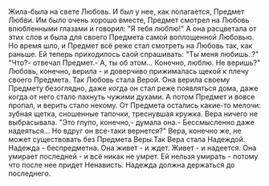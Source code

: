   Жила-была на свете Любовь. И был у нее, как полагается, Предмет Любви.
Им было очень хорошо вместе, Предмет смотрел на Любовь влюбленными глазами и говорил: "Я тебя люблю!"
А она расцветала от этих слов и была для своего Предмета самой воплощенной Любовью.
Но время шло, и Предмет всё реже стал смотреть на Любовь так, как раньше. Ей теперь приходилось саой спрашивать: "Ты меня любишь..?"
"Что?- отвечал Предмет.- А, ты об этом... Конечно, люблю. Не веришь?"
Любовь, конечно, верила - и доверчиво прижималась щекой к плечу своего Предмета.
Так Любовь стала Верой.
Она верила своему Предмету безоглядно, даже когда он стал реже появляться дома, даже когда от него стало пахнуть чужими духами.
А потом Предмет и вовсе пропал, и верить стало некому.
От Предмета остались какие-то мелочи: зубная щетка, сношенные тапочки, треснувшая кружка. Вера ничего не выбрасывала.
"Это глупо, конечно,- думала она.- Бессмысленно даже надеяться... Но вдруг он все-таки вернется?"
Вера, конечно же, не может существовать без Предмета Веры.Так Вера стала Надеждой. Надежда - беспредметна.
Она живет - и ждет. Живет - и надеется. Она умирает последней - и всё никак не умрет.
Ей нельзя умирать - потому что после нее придет Ненависть. Надежда должна держаться до последнего.    